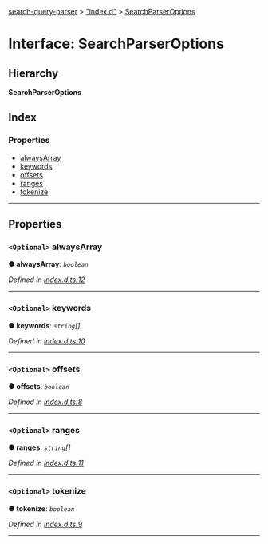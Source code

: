 [search-query-parser](../README.md) > ["index.d"](../modules/_index_d_.md) > [SearchParserOptions](../interfaces/_index_d_.searchparseroptions.md)

# Interface: SearchParserOptions

## Hierarchy

**SearchParserOptions**

## Index

### Properties

* [alwaysArray](_index_d_.searchparseroptions.md#alwaysarray)
* [keywords](_index_d_.searchparseroptions.md#keywords)
* [offsets](_index_d_.searchparseroptions.md#offsets)
* [ranges](_index_d_.searchparseroptions.md#ranges)
* [tokenize](_index_d_.searchparseroptions.md#tokenize)

---

## Properties

<a id="alwaysarray"></a>

### `<Optional>` alwaysArray

**● alwaysArray**: *`boolean`*

*Defined in [index.d.ts:12](https://github.com/rtrvrtg/search-query-parser/blob/e4a7ccc/index.d.ts#L12)*

___
<a id="keywords"></a>

### `<Optional>` keywords

**● keywords**: *`string`[]*

*Defined in [index.d.ts:10](https://github.com/rtrvrtg/search-query-parser/blob/e4a7ccc/index.d.ts#L10)*

___
<a id="offsets"></a>

### `<Optional>` offsets

**● offsets**: *`boolean`*

*Defined in [index.d.ts:8](https://github.com/rtrvrtg/search-query-parser/blob/e4a7ccc/index.d.ts#L8)*

___
<a id="ranges"></a>

### `<Optional>` ranges

**● ranges**: *`string`[]*

*Defined in [index.d.ts:11](https://github.com/rtrvrtg/search-query-parser/blob/e4a7ccc/index.d.ts#L11)*

___
<a id="tokenize"></a>

### `<Optional>` tokenize

**● tokenize**: *`boolean`*

*Defined in [index.d.ts:9](https://github.com/rtrvrtg/search-query-parser/blob/e4a7ccc/index.d.ts#L9)*

___


